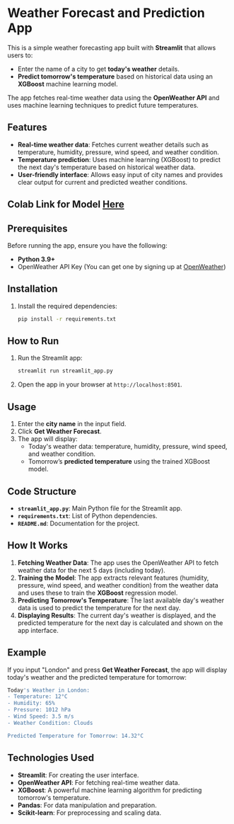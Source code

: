 # Weather Forecast and Prediction App

This is a simple weather forecasting app built with **Streamlit** that allows users to:
- Enter the name of a city to get **today's weather** details.
- **Predict tomorrow's temperature** based on historical data using an **XGBoost** machine learning model.

The app fetches real-time weather data using the **OpenWeather API** and uses machine learning techniques to predict future temperatures.

## Features

- **Real-time weather data**: Fetches current weather details such as temperature, humidity, pressure, wind speed, and weather condition.
- **Temperature prediction**: Uses machine learning (XGBoost) to predict the next day's temperature based on historical weather data.
- **User-friendly interface**: Allows easy input of city names and provides clear output for current and predicted weather conditions.

## Colab Link for Model [Here](https://colab.research.google.com/drive/1v4vpe-YiZhJjMsE1W2h94BzMdPhZHhov?usp=sharing)

## Prerequisites

Before running the app, ensure you have the following:

- **Python 3.9+**
- OpenWeather API Key (You can get one by signing up at [OpenWeather](https://home.openweathermap.org/users/sign_up))

## Installation

1. Install the required dependencies:
    ```bash
    pip install -r requirements.txt
    ```

## How to Run

1. Run the Streamlit app:
    ```bash
    streamlit run streamlit_app.py
    ```

2. Open the app in your browser at `http://localhost:8501`.

## Usage

1. Enter the **city name** in the input field.
2. Click **Get Weather Forecast**.
3. The app will display:
   - Today's weather data: temperature, humidity, pressure, wind speed, and weather condition.
   - Tomorrow’s **predicted temperature** using the trained XGBoost model.

## Code Structure

- **`streamlit_app.py`**: Main Python file for the Streamlit app.
- **`requirements.txt`**: List of Python dependencies.
- **`README.md`**: Documentation for the project.

## How It Works

1. **Fetching Weather Data**: The app uses the OpenWeather API to fetch weather data for the next 5 days (including today).
2. **Training the Model**: The app extracts relevant features (humidity, pressure, wind speed, and weather condition) from the weather data and uses these to train the **XGBoost** regression model.
3. **Predicting Tomorrow's Temperature**: The last available day's weather data is used to predict the temperature for the next day.
4. **Displaying Results**: The current day's weather is displayed, and the predicted temperature for the next day is calculated and shown on the app interface.

## Example

If you input "London" and press **Get Weather Forecast**, the app will display today's weather and the predicted temperature for tomorrow:

```bash
Today's Weather in London:
- Temperature: 12°C
- Humidity: 65%
- Pressure: 1012 hPa
- Wind Speed: 3.5 m/s
- Weather Condition: Clouds

Predicted Temperature for Tomorrow: 14.32°C
```

## Technologies Used

- **Streamlit**: For creating the user interface.
- **OpenWeather API**: For fetching real-time weather data.
- **XGBoost**: A powerful machine learning algorithm for predicting tomorrow's temperature.
- **Pandas**: For data manipulation and preparation.
- **Scikit-learn**: For preprocessing and scaling data.

